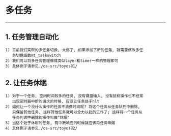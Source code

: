 # **多任务** #
***


## **1. 任务管理自动化** ##
    1) 目前我们实现的多任务切换, 太弱了, 如果添加了新的任务, 就需要修改多任
       务切换函数mt_taskswitch
    2) 我们可以将多任务管理做成类似layer和timer一样的管理即可
    3) 具体例子请参见./os-src/toyos81/



## **2. 让任务休眠** ##
    1) 对于一个任务, 空闲时间较多的任务, 没有键盘输入, 没有鼠标操作也不经常
       出现定时器中断的请求的时候, 应该让任务处于hlt 
    2) 如何让一个没什么操作的任务不浪费时间呢? 将这个任务从任务队列中删除, 
       只保留其他任务, 这样其他任务就可以全力以赴的工作了; 这样将一个任务从
       任务列表中删除的操作叫做"休眠"
    3) 当这个处于休眠的任务, 有中断响应的时候就应该将任务唤醒
    4) 具体例子请参见./os-src/toyos82/
